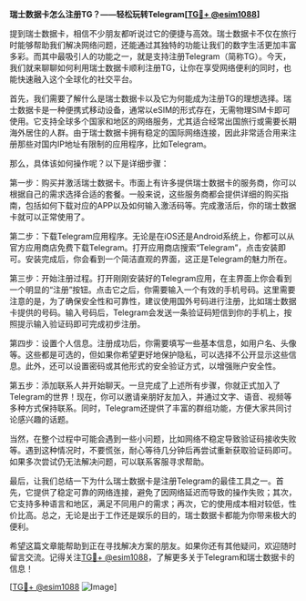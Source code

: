 **瑞士数据卡怎么注册TG？——轻松玩转Telegram[[TG💪+ @esim1088](https://t.me/s/esim1088)]**

提到瑞士数据卡，相信不少朋友都听说过它的便捷与高效。瑞士数据卡不仅在旅行时能够帮助我们解决网络问题，还能通过其独特的功能让我们的数字生活更加丰富多彩。而其中最吸引人的功能之一，就是支持注册Telegram（简称TG）。今天，我们就来聊聊如何利用瑞士数据卡顺利注册TG，让你在享受网络便利的同时，也能快速融入这个全球化的社交平台。

首先，我们需要了解什么是瑞士数据卡以及它为何能成为注册TG的理想选择。瑞士数据卡是一种便携式移动设备，通常以eSIM的形式存在，无需物理SIM卡即可使用。它支持全球多个国家和地区的网络服务，尤其适合经常出国旅行或需要长期海外居住的人群。由于瑞士数据卡拥有稳定的国际网络连接，因此非常适合用来注册那些对国内IP地址有限制的应用程序，比如Telegram。

那么，具体该如何操作呢？以下是详细步骤：

第一步：购买并激活瑞士数据卡。市面上有许多提供瑞士数据卡的服务商，你可以根据自己的需求选择合适的套餐。一般来说，这些服务商都会提供详细的购买指南，包括如何下载对应的APP以及如何输入激活码等。完成激活后，你的瑞士数据卡就可以正常使用了。

第二步：下载Telegram应用程序。无论是在iOS还是Android系统上，你都可以从官方应用商店免费下载Telegram。打开应用商店搜索“Telegram”，点击安装即可。安装完成后，你会看到一个简洁直观的界面，这正是Telegram的魅力所在。

第三步：开始注册过程。打开刚刚安装好的Telegram应用，在主界面上你会看到一个明显的“注册”按钮。点击它之后，你需要输入一个有效的手机号码。这里需要注意的是，为了确保安全性和可靠性，建议使用国外号码进行注册，比如瑞士数据卡提供的号码。输入号码后，Telegram会发送一条验证码短信到你的手机上，按照提示输入验证码即可完成初步注册。

第四步：设置个人信息。注册成功后，你需要填写一些基本信息，如用户名、头像等。这些都是可选的，但如果你希望更好地保护隐私，可以选择不公开显示这些信息。此外，还可以设置密码或其他形式的安全验证方式，以增强账户安全性。

第五步：添加联系人并开始聊天。一旦完成了上述所有步骤，你就正式加入了Telegram的世界！现在，你可以邀请亲朋好友加入，并通过文字、语音、视频等多种方式保持联系。同时，Telegram还提供了丰富的群组功能，方便大家共同讨论感兴趣的话题。

当然，在整个过程中可能会遇到一些小问题，比如网络不稳定导致验证码接收失败等。遇到这种情况时，不要慌张，耐心等待几分钟后再尝试重新获取验证码即可。如果多次尝试仍无法解决问题，可以联系客服寻求帮助。

最后，让我们总结一下为什么瑞士数据卡是注册Telegram的最佳工具之一。首先，它提供了稳定可靠的网络连接，避免了因网络延迟而导致的操作失败；其次，它支持多种语言和地区，满足不同用户的需求；再次，它的使用成本相对较低，性价比高。总之，无论是出于工作还是娱乐的目的，瑞士数据卡都能为你带来极大的便利。

希望这篇文章能帮助到正在寻找解决方案的朋友。如果你还有其他疑问，欢迎随时留言交流。记得关注[TG💪+ @esim1088](https://t.me/s/esim1088)，了解更多关于Telegram和瑞士数据卡的信息！

[[TG💪+ @esim1088](https://t.me/s/esim1088) ![Image](https://i.postimg.cc/4NQfJmqS/Snipaste-2025-05-13-00-14-12.png)]